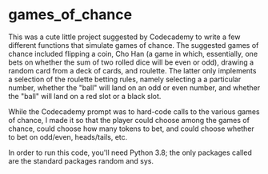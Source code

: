 # games_of_chance

This  was a cute little project suggested by Codecademy to write a few different functions that simulate games of chance. The suggested games of chance included flipping a coin, Cho Han (a game in which, essentially, one bets on whether the sum of two rolled dice will be even or odd), drawing a random card from a deck of cards, and roulette. The latter only implements a selection of the roulette betting rules, namely selecting a a particular number, whether the "ball" will land on an odd or even number, and whether the "ball" will land on a red slot or a black slot. 

While the Codecademy prompt was to hard-code calls to the various games of chance, I made it so that the player could choose among the games of chance, could choose how many tokens to bet, and could choose whether to bet on odd/even, heads/tails, etc.

In order to run this code, you'll need Python 3.8; the only packages called are the standard packages random and sys. 
